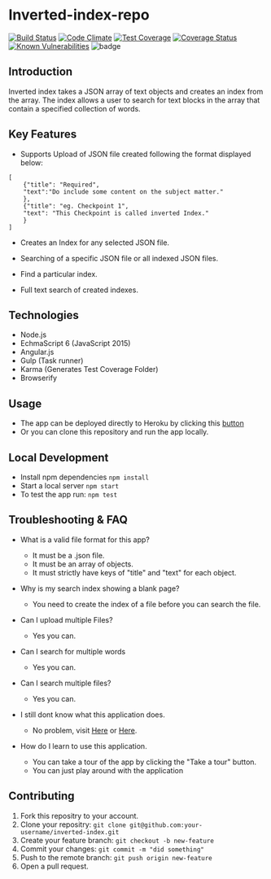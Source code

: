 # Inverted-index-repo
[![Build Status](https://travis-ci.org/andela-jomadoye/Inverted-index-repo.svg?branch=master)](https://travis-ci.org/andela-jomadoye/Inverted-index-repo) [![Code Climate](https://codeclimate.com/github/andela-jomadoye/Inverted-index-repo/badges/gpa.svg)](https://codeclimate.com/github/andela-jomadoye/Inverted-index-repo) [![Test Coverage](https://codeclimate.com/github/andela-jomadoye/Inverted-index-repo/badges/issue_count.svg)](https://codeclimate.com/github/andela-jomadoye/Inverted-index-repo) [![Coverage Status](https://coveralls.io/repos/github/andela-jomadoye/Inverted-index-repo/badge.svg)](https://coveralls.io/github/andela-jomadoye/Inverted-index-repo)
[![Known Vulnerabilities](https://snyk.io/test/github/andela-jomadoye/inverted-index-repo/badge.svg)](https://snyk.io/test/github/andela-jomadoye/inverted-index-repo)
![badge](https://david-dm.org/andela-jomadoye/Inverted-index-repo.svg)

## Introduction
Inverted index takes a JSON array of text objects and creates an index from the array. The index allows a user to search for text blocks in the array that contain a specified collection of words.

## Key Features

* Supports Upload of JSON file created following the format displayed below:

```
[
    {"title": "Required",
    "text":"Do include some content on the subject matter."
    },
    {"title": "eg. Checkpoint 1",
    "text": "This Checkpoint is called inverted Index."
    }
]
```

* Creates an Index for any selected JSON file.

* Searching of a specific JSON file or all indexed JSON files.
* Find a particular index.
* Full text search of created indexes.

## Technologies
- Node.js
- EchmaScript 6 (JavaScript 2015)
- Angular.js
- Gulp (Task runner)
- Karma (Generates Test Coverage Folder)
- Browserify

## Usage
  - The app can be deployed directly to Heroku by clicking this  [button](https://slimjed.github.io/)
  - Or you can clone this repository and run the app locally.

## Local Development
- Install npm dependencies `npm install`
- Start a local server `npm start`
- To test the app run: `npm test`

## Troubleshooting & FAQ
- What is a valid file format for this app?
    - It must be a .json file.
    - It must be an array of objects.
    - It must strictly have keys of "title" and "text" for each object.

- Why is my search index showing a blank page?
    - You need to create the index of a file before you can search the file.

- Can I upload multiple Files?
    - Yes you can.

- Can I search for multiple words
    - Yes you can.

- Can I search multiple files?
    - Yes you can.

- I still dont know what this application does.
    - No problem, visit [Here](https://en.wikipedia.org/wiki/Inverted_index) or [Here](https://www.elastic.co/guide/en/elasticsearch/guide/current/inverted-index.html).

- How do I learn to use this application.
    - You can take a tour of the app by clicking the "Take a tour" button.
    - You can just play around with the application

## Contributing
1. Fork this repositry to your account.
1. Clone your repositry: `git clone git@github.com:your-username/inverted-index.git`
1. Create your feature branch: `git checkout -b new-feature`
1. Commit your changes: `git commit -m "did something"`
1. Push to the remote branch: `git push origin new-feature`
1. Open a pull request.
